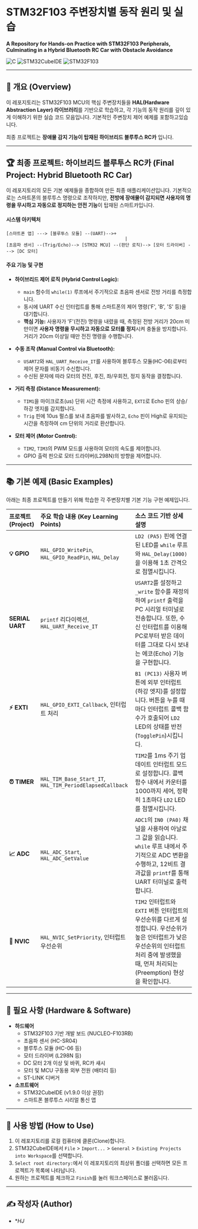 
# STM32F103 주변장치별 동작 원리 및 실습
**A Repository for Hands-on Practice with STM32F103 Peripherals, Culminating in a Hybrid Bluetooth RC Car with Obstacle Avoidance**

![C](https://img.shields.io/badge/Language-C-blue.svg)
![STM32CubeIDE](https://img.shields.io/badge/IDE-STM32CubeIDE-orange.svg)
![STM32F103](https://img.shields.io/badge/MCU-STM32F103-blueviolet.svg)


---

## 📖 개요 (Overview)

이 레포지토리는 STM32F103 MCU의 핵심 주변장치들을 **HAL(Hardware Abstraction Layer) 라이브러리**를 기반으로 학습하고, 각 기능의 동작 원리를 깊이 있게 이해하기 위한 실습 코드 모음입니다. 기본적인 주변장치 제어 예제를 포함하고있습니다.

최종 프로젝트는 **장애물 감지 기능이 탑재된 하이브리드 블루투스 RC카** 입니다.

---

## 🏆 최종 프로젝트: 하이브리드 블루투스 RC카 (Final Project: Hybrid Bluetooth RC Car)

이 레포지토리의 모든 기본 예제들을 종합하여 만든 최종 애플리케이션입니다. 기본적으로는 스마트폰의 블루투스 명령으로 조작하지만, **전방에 장애물이 감지되면 사용자의 명령을 무시하고 자동으로 정지하는 안전 기능**이 탑재된 스마트카입니다.

#### 시스템 아키텍처
```
[스마트폰 앱] ---> [블루투스 모듈] --(UART)-->+
                                             |
[초음파 센서] --(Trig/Echo)--> [STM32 MCU] --(판단 로직)--> [모터 드라이버] ---> [DC 모터]
```

#### 주요 기능 및 구현
*   **하이브리드 제어 로직 (Hybrid Control Logic):**
    *   `main` 함수의 `while(1)` 루프에서 주기적으로 초음파 센서로 전방 거리를 측정합니다.
    *   동시에 UART 수신 인터럽트를 통해 스마트폰의 제어 명령('F', 'B', 'S' 등)을 대기합니다.
    *   **핵심 기능:** 사용자가 'F'(전진) 명령을 내렸을 때, 측정된 전방 거리가 20cm 미만이면 **사용자 명령을 무시하고 자동으로 모터를 정지**시켜 충돌을 방지합니다. 거리가 20cm 이상일 때만 전진 명령을 수행합니다.

*   **수동 조작 (Manual Control via Bluetooth):**
    *   `USART2`와 `HAL_UART_Receive_IT`를 사용하여 블루투스 모듈(HC-06)로부터 제어 문자를 비동기 수신합니다.
    *   수신된 문자에 따라 모터의 전진, 후진, 좌/우회전, 정지 동작을 결정합니다.

*   **거리 측정 (Distance Measurement):**
    *   `TIM1`을 마이크로초(us) 단위 시간 측정에 사용하고, `EXTI`로 Echo 핀의 상승/하강 엣지를 감지합니다.
    *   `Trig` 핀에 10us 펄스를 보내 초음파를 발사하고, `Echo` 핀이 High로 유지되는 시간을 측정하여 cm 단위의 거리로 환산합니다.

*   **모터 제어 (Motor Control):**
    *   `TIM2`, `TIM3`의 PWM 모드를 사용하여 모터의 속도를 제어합니다.
    *   GPIO 출력 핀으로 모터 드라이버(L298N)의 방향을 제어합니다.

---

## 📚 기본 예제 (Basic Examples)

아래는 최종 프로젝트를 만들기 위해 학습한 각 주변장치별 기본 기능 구현 예제입니다.

| 프로젝트 (Project) | 주요 학습 내용 (Key Learning Points) | 소스 코드 기반 상세 설명 |
| :--- | :--- | :--- |
| **💡 GPIO** | `HAL_GPIO_WritePin`, `HAL_GPIO_ReadPin`, `HAL_Delay` | `LD2 (PA5)` 핀에 연결된 LED를 `while` 루프와 `HAL_Delay(1000)`을 이용해 1초 간격으로 점멸시킵니다. |
| **SERIAL UART** | `printf` 리다이렉션, `HAL_UART_Receive_IT` | `USART2`를 설정하고 `_write` 함수를 재정의하여 `printf` 출력을 PC 시리얼 터미널로 전송합니다. 또한, 수신 인터럽트를 이용해 PC로부터 받은 데이터를 그대로 다시 보내는 에코(Echo) 기능을 구현합니다. |
| **⚡ EXTI** | `HAL_GPIO_EXTI_Callback`, 인터럽트 처리 | `B1 (PC13)` 사용자 버튼에 외부 인터럽트(하강 엣지)를 설정합니다. 버튼을 누를 때마다 인터럽트 콜백 함수가 호출되어 `LD2` LED의 상태를 반전(`TogglePin`)시킵니다. |
| **⏰ TIMER** | `HAL_TIM_Base_Start_IT`, `HAL_TIM_PeriodElapsedCallback` | `TIM2`를 1ms 주기 업데이트 인터럽트 모드로 설정합니다. 콜백 함수 내에서 카운터를 1000까지 세어, 정확히 1초마다 `LD2` LED를 점멸시킵니다. |
| **📈 ADC** | `HAL_ADC_Start`, `HAL_ADC_GetValue` | `ADC1`의 `IN0 (PA0)` 채널을 사용하여 아날로그 값을 읽습니다. `while` 루프 내에서 주기적으로 ADC 변환을 수행하고, 12비트 결과값을 `printf`를 통해 UART 터미널로 출력합니다. |
| **🧲 NVIC** | `HAL_NVIC_SetPriority`, 인터럽트 우선순위 | `TIM2` 인터럽트와 `EXTI` 버튼 인터럽트의 우선순위를 다르게 설정합니다. 우선순위가 높은 인터럽트가 낮은 우선순위의 인터럽트 처리 중에 발생했을 때, 먼저 처리되는(Preemption) 현상을 확인합니다. |

---

## 📌 필요 사항 (Hardware & Software)

*   **하드웨어**
    *   STM32F103 기반 개발 보드 (NUCLEO-F103RB)
    *   초음파 센서 (HC-SR04)
    *   블루투스 모듈 (HC-06 등)
    *   모터 드라이버 (L298N 등)
    *   DC 모터 2개 이상 및 바퀴, RC카 섀시
    *   모터 및 MCU 구동용 외부 전원 (배터리 등)
    *   ST-LINK 디버거
*   **소프트웨어**
    *   STM32CubeIDE (v1.9.0 이상 권장)
    *   스마트폰 블루투스 시리얼 통신 앱

---

## 🚀 사용 방법 (How to Use)

1.  이 레포지토리를 로컬 컴퓨터에 클론(Clone)합니다.
2.  STM32CubeIDE에서 `File` > `Import...` > `General` > `Existing Projects into Workspace`를 선택합니다.
3.  `Select root directory:`에서 이 레포지토리의 최상위 폴더를 선택하면 모든 프로젝트가 목록에 나타납니다.
4.  원하는 프로젝트를 체크하고 `Finish`를 눌러 워크스페이스로 불러옵니다.

---

## ✍️ 작성자 (Author)

*   **HJ*
````
